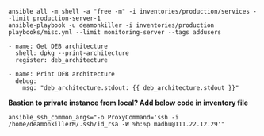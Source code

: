 ```
ansible all -m shell -a "free -m" -i inventories/production/services --limit production-server-1
ansible-playbook -u deamonkiller -i inventories/production playbooks/misc.yml --limit monitoring-server --tags addusers
```

```
- name: Get DEB architecture
  shell: dpkg --print-architecture
  register: deb_architecture

- name: Print DEB architecture
  debug:
    msg: "deb_architecture.stdout: {{ deb_architecture.stdout }}"
```

**Bastion to private instance from local? Add below code in inventory file**

`ansible_ssh_common_args="-o ProxyCommand='ssh -i /home/deamonkillerM/.ssh/id_rsa -W %h:%p madhu@111.22.12.29'"`

